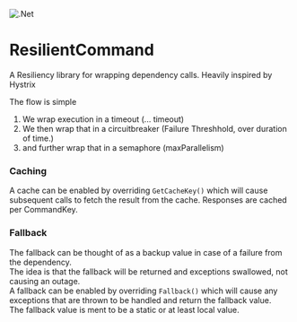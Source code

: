 ![.Net](https://github.com/VisualBean/ResilientCommand/workflows/.Net/badge.svg)

# ResilientCommand
A Resiliency library for wrapping dependency calls. Heavily inspired by Hystrix

The flow is simple
1. We wrap execution in a timeout (... timeout)
2. We then wrap that in a circuitbreaker (Failure Threshhold, over duration of time.)
3. and further wrap that in a semaphore (maxParallelism)

### Caching
A cache can be enabled by overriding `GetCacheKey()` which will cause subsequent calls to fetch the result from the cache.
Responses are cached per CommandKey.

### Fallback
The fallback can be thought of as a backup value in case of a failure from the dependency.  
The idea is that the fallback will be returned and exceptions swallowed, not causing an outage.  
A fallback can be enabled by overriding `Fallback()` which will cause any exceptions that are thrown to be handled and return the fallback value.  
The fallback value is ment to be a static or at least local value.
